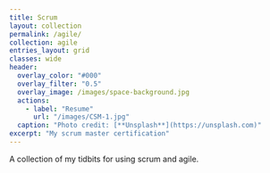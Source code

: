 ```yaml
---
title: Scrum 
layout: collection
permalink: /agile/
collection: agile
entries_layout: grid
classes: wide
header:
  overlay_color: "#000"
  overlay_filter: "0.5"
  overlay_image: /images/space-background.jpg
  actions:
    - label: "Resume"
      url: "/images/CSM-1.jpg"
  caption: "Photo credit: [**Unsplash**](https://unsplash.com)"
excerpt: "My scrum master certification"
---
```


A collection of my tidbits for using scrum and agile.
